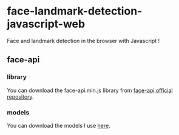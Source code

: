 # face-landmark-detection-javascript-web 

Face and landmark detection in the browser with Javascript !

## face-api

### library

You can download the face-api.min.js library from [face-api official repository](https://github.com/justadudewhohacks/face-api.js/blob/master/dist/face-api.min.js).

### models

You can download the models I use [here](https://github.com/justadudewhohacks/face-api.js/tree/master/weights).
